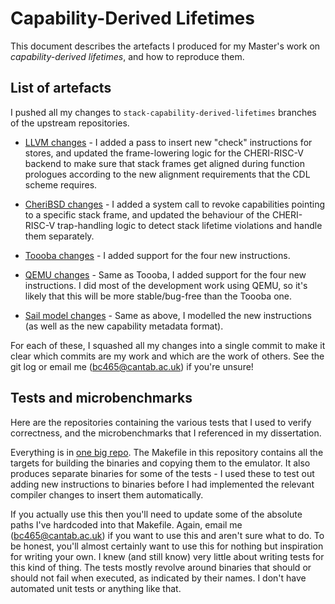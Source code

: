 # Capability-Derived Lifetimes

This document describes the artefacts I produced for my Master's work on *capability-derived lifetimes*, and how to reproduce them.

## List of artefacts

I pushed all my changes to `stack-capability-derived-lifetimes` branches of the upstream repositories.

- [LLVM changes](https://github.com/CTSRD-CHERI/llvm-project/tree/stack-capability-derived-lifetimes) - I added a pass to insert new "check" instructions for stores, and updated the frame-lowering logic for the CHERI-RISC-V backend to make sure that stack frames get aligned during function prologues according to the new alignment requirements that the CDL scheme requires.

- [CheriBSD changes](https://github.com/CTSRD-CHERI/cheribsd/tree/stack-capability-derived-lifetimes) - I added a system call to revoke capabilities pointing to a specific stack frame, and updated the behaviour of the CHERI-RISC-V trap-handling logic to detect stack lifetime violations and handle them separately.

- [Toooba changes](https://github.com/CTSRD-CHERI/toooba/tree/stack-capability-derived-lifetimes) - I added support for the four new instructions.

- [QEMU changes](https://github.com/CTSRD-CHERI/qemu/tree/stack-capability-derived-lifetimes) - Same as Toooba, I added support for the four new instructions. I did most of the development work using QEMU, so it's likely that this will be more stable/bug-free than the Toooba one.

- [Sail model changes](https://github.com/CTSRD-CHERI/sail-cheri-riscv/tree/stack-capability-derived-lifetimes) - Same as above, I modelled the new instructions (as well as the new capability metadata format).

For each of these, I squashed all my changes into a single commit to make it clear which commits are my work and which are the work of others. See the git log or email me (bc465@cantab.ac.uk) if you're unsure!

## Tests and microbenchmarks

Here are the repositories containing the various tests that I used to verify correctness, and the microbenchmarks that I referenced in my dissertation.

Everything is in [one big repo](https://github.com/bencole12345/StackTemporalSafetyTests). The Makefile in this repository contains all the targets for building the binaries and copying them to the emulator. It also produces separate binaries for some of the tests - I used these to test out adding new instructions to binaries before I had implemented the relevant compiler changes to insert them automatically.

If you actually use this then you'll need to update some of the absolute paths I've hardcoded into that Makefile. Again, email me (bc465@cantab.ac.uk) if you want to use this and aren't sure what to do. To be honest, you'll almost certainly want to use this for nothing but inspiration for writing your own. I knew (and still know) very little about writing tests for this kind of thing. The tests mostly revolve around binaries that should or should not fail when executed, as indicated by their names. I don't have automated unit tests or anything like that.
